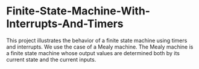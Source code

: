 # Finite-State-Machine-With-Interrupts-And-Timers
This project illustrates the behavior of a finite state machine using timers and interrupts. We use the case of a Mealy machine. The Mealy machine is a finite state machine whose output values are determined both by its current state and the current inputs.
